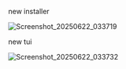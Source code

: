 new installer

![Screenshot_20250622_033719](https://github.com/user-attachments/assets/5d8c422f-49e0-4886-bcfb-282ff8424aa5)


new tui 

![Screenshot_20250622_033732](https://github.com/user-attachments/assets/c9954d3b-ac6e-4564-8ab1-408f899d3dc9)

